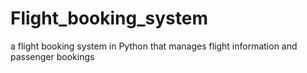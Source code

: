 # Flight_booking_system
a flight booking system in Python that manages flight information and passenger bookings
